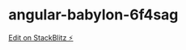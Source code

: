 # angular-babylon-6f4sag

[Edit on StackBlitz ⚡️](https://stackblitz.com/edit/angular-babylon-6f4sag)